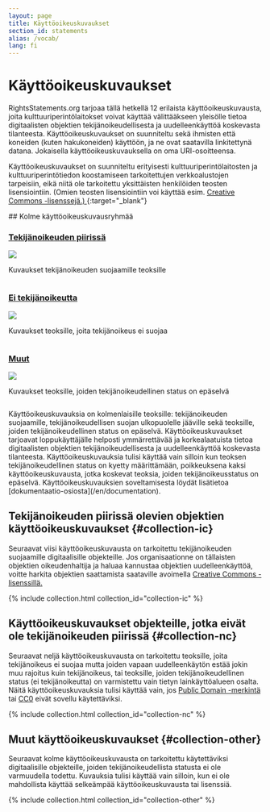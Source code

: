 ```yaml
---
layout: page
title: Käyttöoikeuskuvaukset
section_id: statements
alias: /vocab/
lang: fi
---
```


# Käyttöoikeuskuvaukset

RightsStatements.org tarjoaa tällä hetkellä 12 erilaista käyttöoikeuskuvausta, joita kulttuuriperintölaitokset voivat käyttää välittääkseen yleisölle tietoa digitaalisten objektien tekijänoikeudellisesta ja uudelleenkäyttöä koskevasta tilanteesta. Käyttöoikeuskuvaukset on suunniteltu sekä ihmisten että koneiden (kuten hakukoneiden) käyttöön, ja ne ovat saatavilla linkitettynä datana. Jokaisella käyttöoikeuskuvauksella on oma URI-osoitteensa.

Käyttöoikeuskuvaukset on suunniteltu erityisesti kulttuuriperintölaitosten ja kulttuuriperintötiedon koostamiseen tarkoitettujen verkkoalustojen tarpeisiin, eikä niitä ole tarkoitettu yksittäisten henkilöiden teosten lisensiointiin. (Omien teosten lisensiointiin voi käyttää esim. [Creative Commons -lisenssejä.)
](https://creativecommons.org/licenses/){:target="_blank"}

<div class="box">
## Kolme käyttöoikeuskuvausryhmää

<div class="row" markdown="0">
  <div class="medium-4 columns">
    <div class="statements-category-teaser">
      <a href="#collection-ic"><h3>Tekijänoikeuden piirissä</h3></a>
      <a href="#collection-ic">
        <img src="{{ site.url }}{{ site.baseurl }}/files/icons/InC.Icon-Only.dark.svg" />
      </a>
      <p>Kuvaukset tekijänoikeuden suojaamille teoksille</p>
    </div>
  </div>
  <div class="medium-4 columns">
    <div class="statements-category-teaser">
      <a href="#collection-nc"><h3>Ei tekijänoikeutta</h3></a>
      <a href="#collection-nc">
        <img src="{{ site.url }}{{ site.baseurl }}/files/icons/NoC.Icon-Only.dark.svg" />
      </a>
      <p>Kuvaukset teoksille, joita tekijänoikeus ei suojaa</p>
    </div>
  </div>
  <div class="medium-4 columns">
    <div class="statements-category-teaser">
      <a href="#collection-other"><h3>Muut</h3></a>
      <a href="#collection-other">
        <img src="{{ site.url }}{{ site.baseurl }}/files/icons/Other.Icon-Only.dark.svg" />
      </a>
      <p>Kuvaukset teoksille, joiden tekijänoikeudellinen status on epäselvä</p>
    </div>
  </div>
</div>
<div>
  <p>Käyttöoikeuskuvauksia on kolmenlaisille teoksille: tekijänoikeuden suojaamille, tekijänoikeudellisen suojan ulkopuolelle jääville sekä teoksille, joiden tekijänoikeudellinen status on epäselvä. Käyttöoikeuskuvaukset tarjoavat loppukäyttäjälle helposti ymmärrettävää ja korkealaatuista tietoa digitaalisten objektien tekijänoikeudellisesta ja uudelleenkäyttöä koskevasta tilanteesta. Käyttöoikeuskuvauksia tulisi käyttää vain silloin kun teoksen tekijänoikeudellinen status on kyetty määrittämään, poikkeuksena kaksi käyttöoikeuskuvausta, jotka koskevat teoksia, joiden tekijänoikeusstatus on epäselvä. Käyttöoikeuskuvauksien soveltamisesta löydät lisätietoa [dokumentaatio-osiosta](/en/documentation).</p>
</div>

</div>

## Tekijänoikeuden piirissä olevien objektien käyttöoikeuskuvaukset {#collection-ic}

Seuraavat viisi käyttöoikeuskuvausta on tarkoitettu tekijänoikeuden suojaamille digitaalisille objekteille. Jos organisaationne on tällaisten objektien oikeudenhaltija ja haluaa kannustaa objektien uudelleenkäyttöä, voitte harkita objektien saattamista saataville avoimella [Creative Commons -lisenssillä.](https://creativecommons.org/licenses/)

{% include collection.html collection_id="collection-ic" %}

## Käyttöoikeuskuvaukset objekteille, jotka eivät ole tekijänoikeuden piirissä {#collection-nc}

Seuraavat neljä käyttöoikeuskuvausta on tarkoitettu teoksille, joita tekijänoikeus ei suojaa mutta joiden vapaan uudelleenkäytön estää jokin muu rajoitus kuin tekijänoikeus, tai teoksille, joiden tekijänoikeudellinen status (ei tekijänoikeutta) on varmistettu vain tietyn lainkäyttöalueen osalta. Näitä käyttöoikeuskuvauksia tulisi käyttää vain, jos [Public Domain -merkintä](https://creativecommons.org/publicdomain/mark/1.0/) tai [CC0](https://creativecommons.org/publicdomain/zero/1.0/) eivät sovellu käytettäviksi.

{% include collection.html collection_id="collection-nc" %}

## Muut käyttöoikeuskuvaukset {#collection-other}

Seuraavat kolme käyttöoikeuskuvausta on tarkoitettu käytettäviksi digitaalisille objekteille, joiden tekijänoikeudellista statusta ei ole varmuudella todettu. Kuvauksia tulisi käyttää vain silloin, kun ei ole mahdollista käyttää selkeämpää käyttöoikeuskuvausta tai lisenssiä.

{% include collection.html collection_id="collection-other" %}
